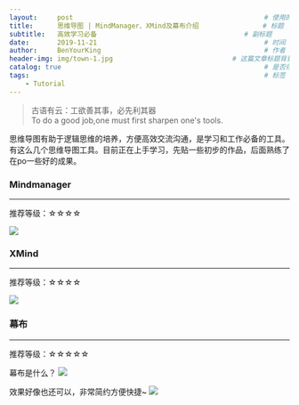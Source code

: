 ```yaml
---
layout:     post                                                # 使用的布局（不需要改）
title:      思维导图 | MindManager、XMind及幕布介绍                # 标题 
subtitle:   高效学习必备                                     # 副标题
date:       2019-11-21                                          # 时间
author:     BenYourKing                                         # 作者
header-img: img/town-1.jpg                              # 这篇文章标题背景图片
catalog: true                                                   # 是否归档
tags:                                                           # 标签
    - Tutorial
---
```



> 古语有云：工欲善其事，必先利其器      
> To do a good job,one must first sharpen one's tools.       
        

思维导图有助于逻辑思维的培养，方便高效交流沟通，是学习和工作必备的工具。有这么几个思维导图工具。目前正在上手学习，先贴一些初步的作品，后面熟练了在po一些好的成果。       


### Mindmanager
**********
推荐等级：☆☆☆☆
            
              
              
![](https://ftp.bmp.ovh/imgs/2019/12/9860f1e6642d17da.png)              
                
                
### XMind
**********
推荐等级：☆☆☆☆
            
![](https://ftp.bmp.ovh/imgs/2019/12/94a65e19c34abb8a.png)
                
                    
### 幕布
**********
推荐等级：☆☆☆☆☆
                
                
            
幕布是什么？
![](https://ftp.bmp.ovh/imgs/2019/12/64725ed0a11966bd.png)
                
效果好像也还可以，非常简约方便快捷~
![](https://ftp.bmp.ovh/imgs/2019/12/3630e19dc4ef8fa7.png)




